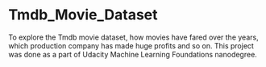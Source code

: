 # Tmdb_Movie_Dataset
To explore the Tmdb movie dataset, how movies have fared over the years, which production company has made huge profits and so on.
This project was done as a part of Udacity Machine Learning Foundations nanodegree. 